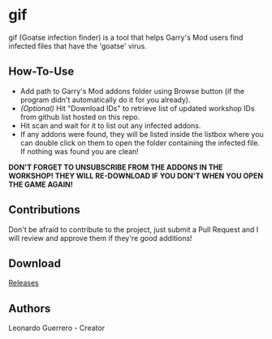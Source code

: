 # gif
gif (Goatse infection finder) is a tool that helps Garry's Mod users find infected files that have the 'goatse' virus.

## How-To-Use
* Add path to Garry's Mod addons folder using Browse button (if the program didn't automatically do it for you already).
* _(Optional)_ Hit "Download IDs" to retrieve list of updated workshop IDs from github list hosted on this repo.
* Hit scan and wait for it to list out any infected addons.
* If any addons were found, they will be listed inside the listbox where you can double click on them to open the folder containing the infected file. If nothing was found you are clean!

__DON'T FORGET TO UNSUBSCRIBE FROM THE ADDONS IN THE WORKSHOP! THEY WILL RE-DOWNLOAD IF YOU DON'T WHEN YOU OPEN THE GAME AGAIN!__
        
## Contributions
Don't be afraid to contribute to the project, just submit a Pull Request and I will review and approve them if they're good additions!

## Download
[Releases](https://github.com/LGuerrero13/gif/releases/tag/Release)

## Authors
Leonardo Guerrero - Creator
